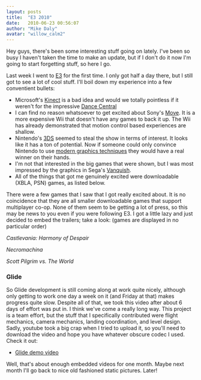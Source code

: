 ```yaml
---
layout: posts
title:  "E3 2010"
date:   2010-06-23 00:56:07
author: "Mike Daly"
avatar: "willow_calm2"
---
```

Hey guys, there's been some interesting stuff going on lately. I've been so busy I haven't taken the time to make an update, but if I don't do it now I'm going to start forgetting stuff, so here I go.

Last week I went to [E3](http://www.e3expo.com/) for the first time. I only got half a day there, but I still got to see a lot of cool stuff. I'll boil down my experience into a few conventient bullets:

* Microsoft's [Kinect](http://www.xbox.com/en-US/kinect) is a bad idea and would we totally pointless if it weren't for the impressive [Dance Central](http://www.xbox.com/en-US/games/splash/d/dancecentral/)
* I can find no reason whatsoever to get excited about Sony's [Move](http://us.playstation.com/ps3/playstation-move/index.htm). It is a more expensive Wii that doesn't have any games to back it up. The Wii has already demonstrated that motion control based experiences are shallow.
* Nintendo's [3DS](http://e3.nintendo.com/3ds/) seemed to steal the show in terms of interest. It looks like it has a ton of potential. Now if someone could only convince Nintendo to use [modern graphics techniques](http://en.wikipedia.org/wiki/Shader) they would have a real winner on their hands.
* I'm not that interested in the big games that were shown, but I was most impressed by the graphics in Sega's [Vanquish](http://www.sega.com/games/vanquish).
* All of the things that got me genuinely excited were downloadable (XBLA, PSN) games, as listed below.

There were a few games that I saw that I got really excited about. It is no coincidence that they are all smaller downloadable games that support multiplayer co-op. None of them seem to be getting a lot of press, so this may be news to you even if you were following E3. I got a little lazy and just decided to embed the trailers; take a look: (games are displayed in no particular order)


_Castlevania: Harmony of Despair_


_Necromachina_


_Scott Pilgrim vs. The World_

### Glide

So Glide development is still coming along at work quite nicely, although only getting to work one day a week on it (and Friday at that) makes progress quite slow. Despite all of that, we took this video after about 6 days of effort was put in. I think we've come a really long way. This project is a team effort, but the stuff that I specifically contributed were flight mechanics, camera mechanics, landing coordination, and level design. Sadly, youtube took a big crap when I tried to upload it, so you'll need to download the video and hope you have whatever obscure codec I used. Check it out:

* [Glide demo video](https://content.duelingmonkeys.com/filespace/mike/glide_100607.mp4)

Well, that's about enough embedded videos for one month. Maybe next month I'll go back to nice old fashioned static pictures. Later!

